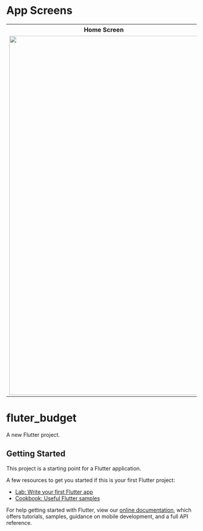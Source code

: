 # App Screens
<table> 
   <tr>
     <th>Home Screen</th>
     <th>Category Details Screen</th> 
   </tr>
    
   <tr>
     <td>
         <img src="https://user-images.githubusercontent.com/18363332/77971860-22377a00-72f0-11ea-8e74-041b710323bc.png"                 width="500" height="950">
     </td>
     <td>
         <img src="https://user-images.githubusercontent.com/18363332/77972279-30d26100-72f1-11ea-9137-5f99bd3753cf.png"                 width="500" height="950">
     </td>
   </tr>
   
</table>



# fluter_budget

A new Flutter project.

## Getting Started

This project is a starting point for a Flutter application.

A few resources to get you started if this is your first Flutter project:

- [Lab: Write your first Flutter app](https://flutter.dev/docs/get-started/codelab)
- [Cookbook: Useful Flutter samples](https://flutter.dev/docs/cookbook)

For help getting started with Flutter, view our
[online documentation](https://flutter.dev/docs), which offers tutorials,
samples, guidance on mobile development, and a full API reference.

